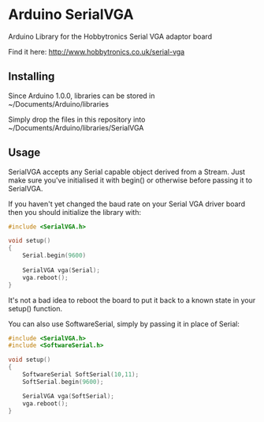 Arduino SerialVGA
=================

Arduino Library for the Hobbytronics Serial VGA adaptor board

Find it here: http://www.hobbytronics.co.uk/serial-vga

Installing
----------

Since Arduino 1.0.0, libraries can be stored in ~/Documents/Arduino/libraries

Simply drop the files in this repository into ~/Documents/Arduino/libraries/SerialVGA

Usage
-----

SerialVGA accepts any Serial capable object derived from a Stream. Just make sure you've initialised it with begin() or otherwise before passing it to SerialVGA.

If you haven't yet changed the baud rate on your Serial VGA driver board then you should initialize the library with:

```c
#include <SerialVGA.h>

void setup()
{
    Serial.begin(9600)
    
    SerialVGA vga(Serial);
    vga.reboot();
}
```

It's not a bad idea to reboot the board to put it back to a known state in your setup() function.

You can also use SoftwareSerial, simply by passing it in place of Serial:

```c
#include <SerialVGA.h>
#include <SoftwareSerial.h>

void setup()
{
    SoftwareSerial SoftSerial(10,11);
    SoftSerial.begin(9600);

    SerialVGA vga(SoftSerial);
    vga.reboot();
}
```
